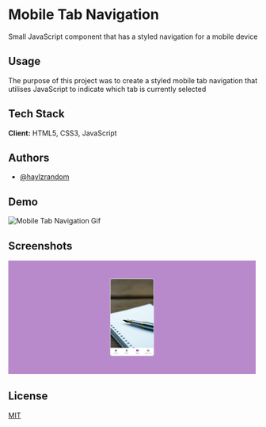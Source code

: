 # Mobile Tab Navigation

Small JavaScript component that has a styled navigation for a mobile device

## Usage

The purpose of this project was to create a styled mobile tab navigation that
utilises JavaScript to indicate which tab is currently selected

## Tech Stack

**Client:** HTML5, CSS3, JavaScript

## Authors

- [@haylzrandom](https://www.github.com/haylzrandom)

## Demo

<img src="../../assets/gifs/mobile-tab-navigation.gif" alt="Mobile Tab Navigation Gif" width="400"  />

## Screenshots

<img src="../../assets/screenshots/Mobile-Tab-Navigation.png" alt="Mobile Tab Navigation Screenshot" width="500" />

## License

[MIT](https://choosealicense.com/licenses/mit/)

